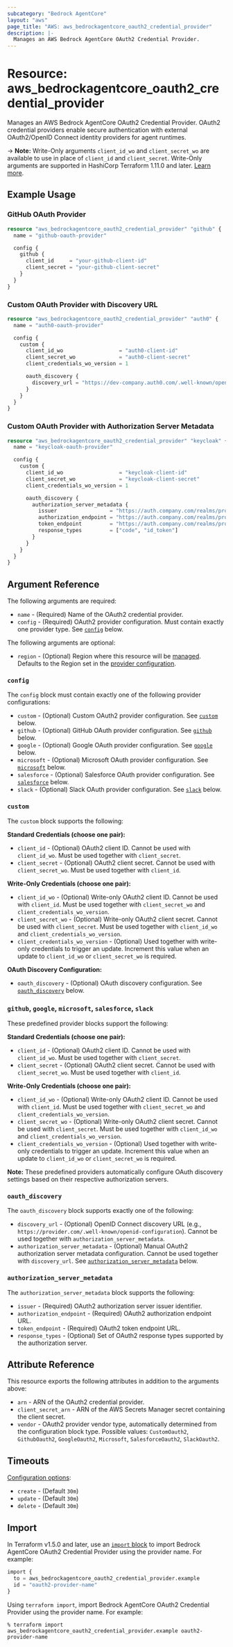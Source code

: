 ```yaml
---
subcategory: "Bedrock AgentCore"
layout: "aws"
page_title: "AWS: aws_bedrockagentcore_oauth2_credential_provider"
description: |-
  Manages an AWS Bedrock AgentCore OAuth2 Credential Provider.
---
```


# Resource: aws_bedrockagentcore_oauth2_credential_provider

Manages an AWS Bedrock AgentCore OAuth2 Credential Provider. OAuth2 credential providers enable secure authentication with external OAuth2/OpenID Connect identity providers for agent runtimes.

-> **Note:** Write-Only arguments `client_id_wo` and `client_secret_wo` are available to use in place of `client_id` and `client_secret`. Write-Only arguments are supported in HashiCorp Terraform 1.11.0 and later. [Learn more](https://developer.hashicorp.com/terraform/language/resources/ephemeral#write-only-arguments).

## Example Usage

### GitHub OAuth Provider

```terraform
resource "aws_bedrockagentcore_oauth2_credential_provider" "github" {
  name = "github-oauth-provider"

  config {
    github {
      client_id     = "your-github-client-id"
      client_secret = "your-github-client-secret"
    }
  }
}
```

### Custom OAuth Provider with Discovery URL

```terraform
resource "aws_bedrockagentcore_oauth2_credential_provider" "auth0" {
  name = "auth0-oauth-provider"

  config {
    custom {
      client_id_wo                  = "auth0-client-id"
      client_secret_wo              = "auth0-client-secret"
      client_credentials_wo_version = 1

      oauth_discovery {
        discovery_url = "https://dev-company.auth0.com/.well-known/openid-configuration"
      }
    }
  }
}
```

### Custom OAuth Provider with Authorization Server Metadata

```terraform
resource "aws_bedrockagentcore_oauth2_credential_provider" "keycloak" {
  name = "keycloak-oauth-provider"

  config {
    custom {
      client_id_wo                  = "keycloak-client-id"
      client_secret_wo              = "keycloak-client-secret"
      client_credentials_wo_version = 1

      oauth_discovery {
        authorization_server_metadata {
          issuer                 = "https://auth.company.com/realms/production"
          authorization_endpoint = "https://auth.company.com/realms/production/protocol/openid-connect/auth"
          token_endpoint         = "https://auth.company.com/realms/production/protocol/openid-connect/token"
          response_types         = ["code", "id_token"]
        }
      }
    }
  }
}
```

## Argument Reference

The following arguments are required:

* `name` - (Required) Name of the OAuth2 credential provider.
* `config` - (Required) OAuth2 provider configuration. Must contain exactly one provider type. See [`config`](#config) below.

The following arguments are optional:

* `region` - (Optional) Region where this resource will be [managed](https://docs.aws.amazon.com/general/latest/gr/rande.html#regional-endpoints). Defaults to the Region set in the [provider configuration](https://registry.terraform.io/providers/hashicorp/aws/latest/docs#aws-configuration-reference).

### `config`

The `config` block must contain exactly one of the following provider configurations:

* `custom` - (Optional) Custom OAuth2 provider configuration. See [`custom`](#custom) below.
* `github` - (Optional) GitHub OAuth provider configuration. See [`github`](#github-google-microsoft-salesforce-slack) below.
* `google` - (Optional) Google OAuth provider configuration. See [`google`](#github-google-microsoft-salesforce-slack) below.
* `microsoft` - (Optional) Microsoft OAuth provider configuration. See [`microsoft`](#github-google-microsoft-salesforce-slack) below.
* `salesforce` - (Optional) Salesforce OAuth provider configuration. See [`salesforce`](#github-google-microsoft-salesforce-slack) below.
* `slack` - (Optional) Slack OAuth provider configuration. See [`slack`](#github-google-microsoft-salesforce-slack) below.

### `custom`

The `custom` block supports the following:

**Standard Credentials (choose one pair):**

* `client_id` - (Optional) OAuth2 client ID. Cannot be used with `client_id_wo`. Must be used together with `client_secret`.
* `client_secret` - (Optional) OAuth2 client secret. Cannot be used with `client_secret_wo`. Must be used together with `client_id`.

**Write-Only Credentials (choose one pair):**

* `client_id_wo` - (Optional) Write-only OAuth2 client ID. Cannot be used with `client_id`. Must be used together with `client_secret_wo` and `client_credentials_wo_version`.
* `client_secret_wo` - (Optional) Write-only OAuth2 client secret. Cannot be used with `client_secret`. Must be used together with `client_id_wo` and `client_credentials_wo_version`.
* `client_credentials_wo_version` - (Optional) Used together with write-only credentials to trigger an update. Increment this value when an update to `client_id_wo` or `client_secret_wo` is required.

**OAuth Discovery Configuration:**

* `oauth_discovery` - (Optional) OAuth discovery configuration. See [`oauth_discovery`](#oauth_discovery) below.

### `github`, `google`, `microsoft`, `salesforce`, `slack`

These predefined provider blocks support the following:

**Standard Credentials (choose one pair):**

* `client_id` - (Optional) OAuth2 client ID. Cannot be used with `client_id_wo`. Must be used together with `client_secret`.
* `client_secret` - (Optional) OAuth2 client secret. Cannot be used with `client_secret_wo`. Must be used together with `client_id`.

**Write-Only Credentials (choose one pair):**

* `client_id_wo` - (Optional) Write-only OAuth2 client ID. Cannot be used with `client_id`. Must be used together with `client_secret_wo` and `client_credentials_wo_version`.
* `client_secret_wo` - (Optional) Write-only OAuth2 client secret. Cannot be used with `client_secret`. Must be used together with `client_id_wo` and `client_credentials_wo_version`.
* `client_credentials_wo_version` - (Optional) Used together with write-only credentials to trigger an update. Increment this value when an update to `client_id_wo` or `client_secret_wo` is required.

**Note:** These predefined providers automatically configure OAuth discovery settings based on their respective authorization servers.

### `oauth_discovery`

The `oauth_discovery` block supports exactly one of the following:

* `discovery_url` - (Optional) OpenID Connect discovery URL (e.g., `https://provider.com/.well-known/openid-configuration`). Cannot be used together with `authorization_server_metadata`.
* `authorization_server_metadata` - (Optional) Manual OAuth2 authorization server metadata configuration. Cannot be used together with `discovery_url`. See [`authorization_server_metadata`](#authorization_server_metadata) below.

### `authorization_server_metadata`

The `authorization_server_metadata` block supports the following:

* `issuer` - (Required) OAuth2 authorization server issuer identifier.
* `authorization_endpoint` - (Required) OAuth2 authorization endpoint URL.
* `token_endpoint` - (Required) OAuth2 token endpoint URL.
* `response_types` - (Optional) Set of OAuth2 response types supported by the authorization server.

## Attribute Reference

This resource exports the following attributes in addition to the arguments above:

* `arn` - ARN of the OAuth2 credential provider.
* `client_secret_arn` - ARN of the AWS Secrets Manager secret containing the client secret.
* `vendor` - OAuth2 provider vendor type, automatically determined from the configuration block type. Possible values: `CustomOauth2`, `GithubOauth2`, `GoogleOauth2`, `Microsoft`, `SalesforceOauth2`, `SlackOauth2`.

## Timeouts

[Configuration options](https://developer.hashicorp.com/terraform/language/resources/syntax#operation-timeouts):

* `create` - (Default `30m`)
* `update` - (Default `30m`)
* `delete` - (Default `30m`)

## Import

In Terraform v1.5.0 and later, use an [`import` block](https://developer.hashicorp.com/terraform/language/import) to import Bedrock AgentCore OAuth2 Credential Provider using the provider name. For example:

```terraform
import {
  to = aws_bedrockagentcore_oauth2_credential_provider.example
  id = "oauth2-provider-name"
}
```

Using `terraform import`, import Bedrock AgentCore OAuth2 Credential Provider using the provider name. For example:

```console
% terraform import aws_bedrockagentcore_oauth2_credential_provider.example oauth2-provider-name
```

